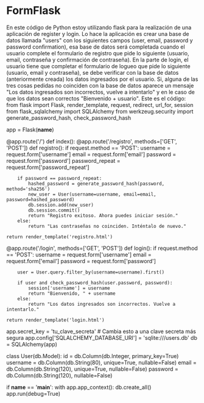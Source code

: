 # FormFlask
En este código de Python estoy utilizando flask para la realización de una aplicación de register y login. Lo hace la aplicación es crear una base de datos llamada "users" con los siguientes campos (user, email, password y password confirmation), esa base de datos será completada cuando el usuario complete el formulario de registro que pide lo siguiente (usuario, email, contraseña y confirmación de contraseña).
En la parte de login, el usuario tiene que completar el formulario de logueo que pide lo siguiente (usuario, email y contraseña), se debe verificar con la base de datos (anteriormente creada) los datos ingresados por el usuario. Si, alguna de las tres cosas pedidas no coinciden con la base de datos aparece un mensaje "Los datos ingresados son incorrectos, vuelve a intentarlo" y en le caso de que los datos sean correctos "Bienvenido + usuario".
Este es el código:
from flask import Flask, render_template, request, redirect, url_for, session
from flask_sqlalchemy import SQLAlchemy
from werkzeug.security import generate_password_hash, check_password_hash

app = Flask(__name__)

@app.route('/')
def index():
    @app.route('/registro', methods=['GET', 'POST'])
    def registro():
        if request.method == 'POST':
            username = request.form['username']
        email = request.form['email']
        password = request.form['password']
        password_repeat = request.form['password_repeat']

        if password == password_repeat:
            hashed_password = generate_password_hash(password, method='sha256')
            new_user = User(username=username, email=email, password=hashed_password)
            db.session.add(new_user)
            db.session.commit()
            return "Registro exitoso. Ahora puedes iniciar sesión."
        else:
            return "Las contraseñas no coinciden. Inténtalo de nuevo."

    return render_template('registro.html')

@app.route('/login', methods=['GET', 'POST'])
def login():
    if request.method == 'POST':
        username = request.form['username']
        email = request.form['email']
        password = request.form['password']

        user = User.query.filter_by(username=username).first()

        if user and check_password_hash(user.password, password):
            session['username'] = username
            return "Bienvenido, " + username
        else:
            return "Los datos ingresados son incorrectos. Vuelve a intentarlo."

    return render_template('login.html')

app.secret_key = 'tu_clave_secreta'  # Cambia esto a una clave secreta más segura
app.config['SQLALCHEMY_DATABASE_URI'] = 'sqlite:///users.db'
db = SQLAlchemy(app)


class User(db.Model):
    id = db.Column(db.Integer, primary_key=True)
    username = db.Column(db.String(80), unique=True, nullable=False)
    email = db.Column(db.String(120), unique=True, nullable=False)
    password = db.Column(db.String(120), nullable=False)


if __name__ == '__main__':
    with app.app_context():
        db.create_all()
    app.run(debug=True)

